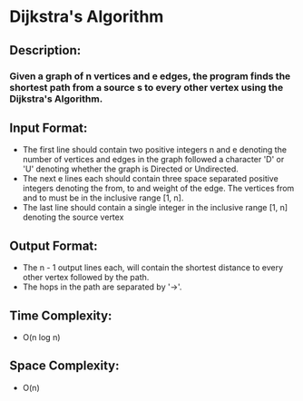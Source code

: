 # Dijkstra's Algorithm
## Description:
### Given a graph of n vertices and e edges, the program finds the shortest path from a source s to every other vertex using the Dijkstra's Algorithm.
## Input Format:
* The first line should contain two positive integers n and e denoting the number of vertices and edges in the graph followed a character 'D' or 'U' denoting whether the graph is Directed or Undirected.
* The next e lines each should contain three space separated positive integers denoting the from, to and weight of the edge. The vertices from and to must be in the inclusive range [1, n].
* The last line should contain a single integer in the inclusive range [1, n] denoting the source vertex
## Output Format:
* The n - 1 output lines each, will contain the shortest distance to every other vertex followed by the path.
* The hops in the path are separated by '->'.
## Time Complexity: 
* O(n log n)
## Space Complexity: 
* O(n)